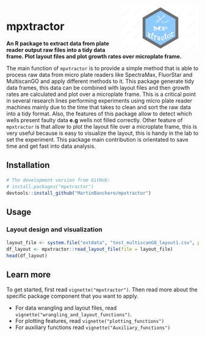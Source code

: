 <img src="man/figures/logo_mpxtractor.png" width = 200, align="right">

# mpxtractor 
**An R package to extract data from plate reader output raw files into a tidy data frame. 
   Plot layout files and plot growth rates over microplate frame.**

<p align="justified">
  
The main function of `mpxtractor` is to provide a simple method that is able to process raw data 
from micro plate readers like SpectraMax, FluorStar and MultiscanGO and apply different
methods to it. 
This package generate tidy data frames, this data can be combined with layout files and then growth rates
are calculated and plot over a microplate frame. This is a critical point in several research lines performing
experiments using micro plate reader machines mainly due to the time that takes to clean and sort the raw data into a
tidy format. Also, the features of this package allow to detect which wells present faulty data **e.g** wells
not filled correctly. Other feature of `mpxtractor` is that allow to plot the layout file over a microplate frame, 
this is very useful because is easy to visualize the layout, this is handy in the lab to set the experiment.
This package main contribution is orientated to save time and get fast into data analysis.


## Installation 

```r
# The development version from GitHub:
# install.packages("mpxtractor")
devtools::install_github("MartinBanchero/mpxtractor")
```

## Usage
### Layout design and visualization

```r
layout_file <- system.file("extdata", "test_multiscanGO_layout1.csv", package = "mpxtractor")
df_layout <- mpxtractor::read_layout_file(file = layout_file)
head(df_layout)
```

## Learn more

To get started, first read `vignette("mpxtractor")`. Then read more about the specific package component that you want to apply.

* For data wrangling and layout files, read `vignette("wrangling_and_layout_functions")`.
* For plotting features, read `vignette("plotting_functions")`
* For auxiliary functions read `vignette("Auxiliary_functions")`
